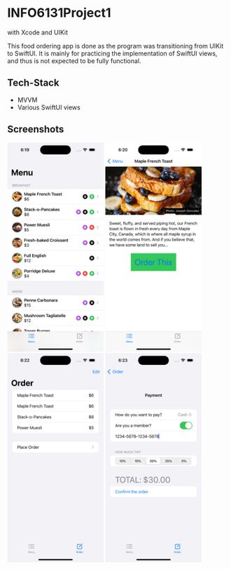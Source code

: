 # INFO6131Project1

with Xcode and UIKit

This food ordering app is done as the program was transitioning from UIKit to SwiftUI. It is mainly for practicing the implementation of SwiftUI views, and thus is not expected to be fully functional.

## Tech-Stack
* MVVM
* Various SwiftUI views


## Screenshots

<p float="left">
  <img src="./screenshots/6131-P1-1.png" width="220" style="border:5px white;"/>
  <img src="./screenshots/6131-P1-2.png" width="220" style="border:5px white;"/>  
  <img src="./screenshots/6131-P1-3.png" width="220" style="border:50px #000000;"/>
  <img src="./screenshots/6131-P1-4.png" width="220" style="border:50px #000000;"/>  
</p>
